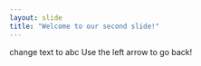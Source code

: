 ```yaml
---
layout: slide
title: "Welcome to our second slide!"
---
```

change text to abc
Use the left arrow to go back!
